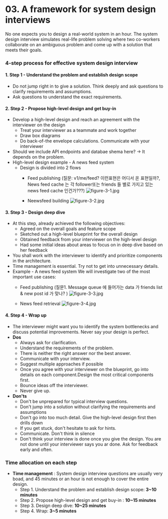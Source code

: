 # 03. A framework for system design interviews
No one expects you to design a real-world system in an hour. The system design interview simulates real-life problem solving where two co-workers collaborate on an ambiguous problem and come up with a solution that meets their goals. 
### 4-step process for effective system design interview
#### 1. Step 1 - Understand the problem and establish design scope
- Do not jump right in to give a solution. Think deeply and ask questions to clarify requirements and assumptions.
- Ask questions to understand the exact requirements.
#### 2. Step 2 - Propose high-level design and get buy-in
- Develop a high-level design and reach an agreement with the interviewer on the design
    - Treat your interviewer as a teammate and work together
    - Draw box diagrams
    - Do back-of-the envelope calculations. Communicate with your interviewer
- Should we include API endpoints and databae shema here? -> It depends on the problem.
- High-level design example - A news feed system
    - Design is divided into 2 flows
        - Feed publishing  (질문: v1/me/feed? 이런표현은 어디서 온 표현일까?, News feed cache 는 각 follower또는 friends 들 별로 가지고 있는 news feed cache 인건가???)
        ![figure-3-1.jpg](images/figure-3-1.jpg)
		
        - Neewsfeed building
        ![figure-3-2.jpg](images/figure-3-2.jpg)
		
#### 3. Step 3 - Design deep dive
- At this step, already achieved the following objectives:
    - Agreed on the overall goals and feature scope
    - Sketched out a high-level blueprint for the overall design
    - Obtained feedback from your interviewer on the high-level design
    - Had some initial ideas about areas to focus on in deep dive based on her feedback
- You shall work with the interviewer to identify and prioritize components in the architecture. 
- Time management is essential. Try not to get into unnecessary details.
- Example - A news feed system
We will investigate two of the most important use cases:
    - Feed publishing  (질문1. Message queue 에 들어가는 data 가 friends list & new post id 가 맞나? )
    ![figure-3-3.jpg](images/figure-3-3.jpg)
	
    - News feed retrieval
    ![figure-3-4.jpg](images/figure-3-4.jpg)
	
#### 4. Step 4 - Wrap up
- The interviewer might want you to identify the system bottlenecks and discuss potential improvements. Never say your design is perfect. 
- **Dos**
    - Always ask for clarification.
    - Understand the requirements of the problem.
    - There is neither the right answer nor the best answer.
    - Communicate with your interview.
    - Suggest multiple approaches if possible
    - Once you agree with your interviewer on the blueprint, go into details on each component.Design the most critical components first.
    - Bounce ideas off the interviewer.
    - Never give up.
- **Don'ts**
    - Don't be unprepared for typical interview questions.
    - Don't jump into a solution without clarifying the requirements and assumptions
    - Don't go into too much detail. Give the high-level design first then drills down
    - If you get stuck, don't hesitate to ask for hints.
    - Communicate. Don't think in silence
    - Don't think your interview is done once you give the design. You are not done until your interviewer says you ar done. Ask for feedback early and often. 
### Time allocation on each step
- **Time management** : System design interview questions are usually very boad, and 45 minutes or an hour is not enough to cover the entire design.
    - Step 1. Understand the problem and establish design scope: **3~10 minutes**
    - Step 2. Propose high-level design and get buy-in : **10~15 minutes**
    - Step 3. Design deep dive: **10~25 minutes**
    - Step 4. Wrap: **3~5 minutes**